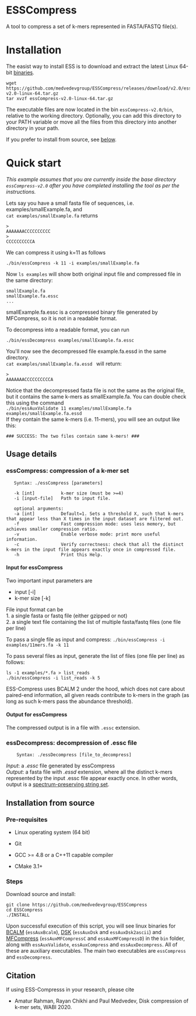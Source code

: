 ESSCompress
===============

A tool to compress a set of k-mers represented in FASTA/FASTQ file(s).


# Installation

The easist way to install ESS is to download and extract the latest Linux 64-bit [binaries](https://github.com/medvedevgroup/ESSCompress/releases/download/v2.0/essCompress-v2.0-linux-64.tar.gz).

```
wget https://github.com/medvedevgroup/ESSCompress/releases/download/v2.0/essCompress-v2.0-linux-64.tar.gz
tar xvzf essCompress-v2.0-linux-64.tar.gz
```

The executable files are now located in the bin `essCompress-v2.0/bin`, relative to the working directory. Optionally, you can add this directory to your PATH variable or move all the files from this directory into another directory in your path.

If you prefer to install from source, see [below](##Installation-from-source).

# Quick start 

*This example assumes that you are currently inside the base directory `essCompress-v2.0` after you have completed installing the tool as per the instructions.*

Lets say you have a small fasta file of sequences, i.e. examples/smallExample.fa, and   
`cat examples/smallExample.fa` returns

```
>
AAAAAAACCCCCCCCCC
>
CCCCCCCCCCA
```
We can compress it using k=11 as follows
```
./bin/essCompress -k 11 -i examples/smallExample.fa
```  
Now `ls examples` will show both original input file and compressed file in the same directory:

```
smallExample.fa
smallExample.fa.essc
...
```
smallExample.fa.essc is a compressed binary file generated by MFCompress, so it is not in a readable format.

To decompress into a readable format, you can run
```
./bin/essDecompress examples/smallExample.fa.essc   
```

You'll now see the decompressed file example.fa.essd in the same directory.   
`cat examples/smallExample.fa.essd ` will return:    

```
>
AAAAAAACCCCCCCCCCA
```
Notice that the decompressed fasta file is not the same as the original file, but it contains the same k-mers as smallExample.fa. You can double check this using the command   
`./bin/essAuxValidate 11 examples/smallExample.fa examples/smallExample.fa.essd`   
If they contain the same k-mers (i.e. 11-mers), you will see an output like this:

```
### SUCCESS: The two files contain same k-mers! ###
```


## Usage details

### essCompress: compression of a k-mer set

       Syntax: ./essCompress [parameters]   

	   -k [int]          k-mer size (must be >=4)
	   -i [input-file]   Path to input file.

	   optional arguments:
	   -a [int]          Default=1. Sets a threshold X, such that k-mers that appear less than X times in the input dataset are filtered out.
	   -f                Fast compression mode: uses less memory, but achieves smaller compression ratio.
	   -v                Enable verbose mode: print more useful information.
	   -c                Verify correctness: check that all the distinct k-mers in the input file appears exactly once in compressed file.
	   -h                Print this Help.


#### Input for essCompress

Two important input parameters are
* input [-i]   
* k-mer size [-k]   

File input format can be   
	1. a single fasta or fastq file (either gzipped or not)   
	2. a single text file containing the list of multiple fasta/fastq files (one file per line)	 

To pass a single file as input and compress: `./bin/essCompress -i examples/11mers.fa -k 11`

To pass several files as input, generate the list of files (one file per line) as follows:

```
ls -1 examples/*.fa > list_reads   
./bin/essCompress -i list_reads -k 5
```

ESS-Compress uses BCALM 2 under the hood, which does not care about paired-end information, all given reads contribute to k-mers in the graph (as long as such k-mers pass the abundance threshold).



#### Output for essCompress
The compressed output is in a file with `.essc` extension.





### essDecompress: decompression of .essc file

        Syntax: ./essDecompress [file_to_decompress]

*Input*: a *.essc* file generated by essCompress   
*Output*: a fasta file with *.essd* extension, where all the distinct k-mers represented by the input .essc file appear exactly once. In other words, output is a [spectrum-preserving string set](http://doi.org/10.1007/978-3-030-45257-5_10).


## Installation from source

### Pre-requisites
- Linux operating system (64 bit)

- Git

- GCC >= 4.8 or a C++11 capable compiler   

- CMake 3.1+   

### Steps

Download source and install:

```
git clone https://github.com/medvedevgroup/ESSCompress
cd ESSCompress
./INSTALL
```

Upon successful execution of this script, you will see linux binaries for [BCALM](https://github.com/GATB/bcalm) (`essAuxBcalm`), [DSK](https://github.com/GATB/dsk) (`essAuxDsk` and `essAuxDsk2ascii`) and [MFCompress](http://bioinformatics.ua.pt/software/mfcompress/) (`essAuxMFCompressC` and `essAuxMFCompressD`) in the `bin` folder, along with `essAuxValidate`, `essAuxCompress` and `essAuxDecompress`. All of these are auxiliary executables. The main two executables are `essCompress` and `essDecompress`.



## Citation

If using ESS-Compresss in your research, please cite
* Amatur Rahman, Rayan Chikhi and Paul Medvedev, Disk compression of k-mer sets, WABI 2020.
